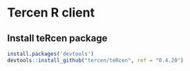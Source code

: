 # Tercen R client

## Install teRcen package

```R
install.packages('devtools')
devtools::install_github("tercen/teRcen", ref = "0.4.20")
```